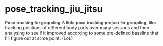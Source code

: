 # pose_tracking_jiu_jitsu
Pose tracking for grappling
A little pose tracking project for grappling, like tracking positions of different body parts over many sessions
and then analysing to see if it improved according to some pre-defined baseline that I'll figure out at some point.
(LoL)
